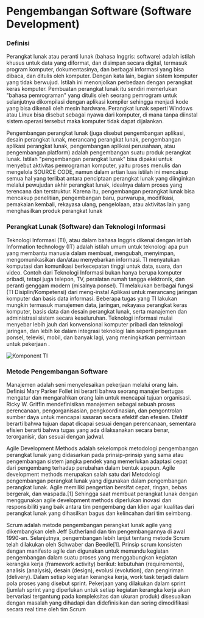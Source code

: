 # Pengembangan Software (Software Development)

### Definisi      

Perangkat lunak atau peranti lunak (bahasa Inggris: software) adalah istilah khusus untuk data yang diformat, dan disimpan secara digital, termasuk program komputer, dokumentasinya, dan berbagai informasi yang bisa dibaca, dan ditulis oleh komputer. Dengan kata lain, bagian sistem komputer yang tidak berwujud. Istilah ini menonjolkan perbedaan dengan perangkat keras komputer. Pembuatan perangkat lunak itu sendiri memerlukan "bahasa pemrograman" yang ditulis oleh seorang pemrogram untuk selanjutnya dikompilasi dengan aplikasi kompiler sehingga menjadi kode yang bisa dikenali oleh mesin hardware. Perangkat lunak seperti Windows atau Linux bisa disebut sebagai nyawa dari komputer, di mana tanpa diinstal sistem operasi tersebut maka komputer tidak dapat dijalankan. 

Pengembangan perangkat lunak (juga disebut pengembangan aplikasi, desain perangkat lunak, merancang perangkat lunak, pengembangan aplikasi perangkat lunak, pengembangan aplikasi perusahaan, atau pengembangan platform) adalah pengembangan suatu produk perangkat lunak. Istilah "pengembangan perangkat lunak" bisa dipakai untuk menyebut aktivitas pemrograman komputer, yaitu proses menulis dan mengelola SOURCE CODE, namun dalam artian luas istilah ini mencakup semua hal yang terlibat antara penciptaan perangkat lunak yang diinginkan melalui pewujudan akhir perangkat lunak, idealnya dalam proses yang terencana dan terstruktur. Karena itu, pengembangan perangkat lunak bisa mencakup penelitian, pengembangan baru, purwarupa, modifikasi, pemakaian kembali, rekayasa ulang, pengelolaan, atau aktivitas lain yang menghasilkan produk perangkat lunak


### Perangkat Lunak (Software) dan Teknologi Informasi

Teknologi Informasi (TI), atau dalam bahasa Inggris dikenal dengan istilah Information technology (IT) adalah istilah umum untuk teknologi apa pun yang membantu manusia dalam membuat, mengubah, menyimpan, mengomunikasikan dan/atau menyebarkan informasi. TI menyatukan komputasi dan komunikasi berkecepatan tinggi untuk data, suara, dan video. Contoh dari Teknologi Informasi bukan hanya berupa komputer pribadi, tetapi juga telepon, TV, peralatan rumah tangga elektronik, dan peranti genggam modern (misalnya ponsel). TI melakukan berbagai fungsi (TI Disiplin/Kompetensi) dari meng-instal Aplikasi untuk merancang jaringan komputer dan basis data informasi. Beberapa tugas yang TI lakukan mungkin termasuk manajemen data, jaringan, rekayasa perangkat keras komputer, basis data dan desain perangkat lunak, serta manajemen dan administrasi sistem secara keseluruhan. Teknologi informasi mulai menyebar lebih jauh dari konvensional komputer pribadi dan teknologi jaringan, dan lebih ke dalam integrasi teknologi lain seperti penggunaan ponsel, televisi, mobil, dan banyak lagi, yang meningkatkan permintaan untuk pekerjaan .

![Komponent TI](https://lh3.googleusercontent.com/r4CrgvLivXaP9Gu7mRh6F9AEslF146ozMDBdk0Z5rH7De9mahFFITfahtTQzXHi0XEhdxPCjJRcjDEuW_aywfzX7hDEi18XW-WOZ58jicwCBcA02God_CX0LsbKQityFAUBBSIgWXaOVvZS47_gJmVdmliR84hzxSYtj_FG_q9C8sylOHOk6tn7aeydf_dOL75qhLnS1CDun3riBbLNh543FfTmVftVPYF7B1vvb11sKRxnpPpqNcIH2UHQmlJGsY9r-F6Mrg1X_XLbusnZDkgbc0Iz90xG3I_9anQNUThSS2fd9eKQOq0fswcX-ladB3y9ur97KH_iBw8--bRKqTWtJmdA0R6j66UJDGtSkmmGkYnRO9ZOHGe2hm0MA1qh9L66LK0DKQRx1M6nu9Ats3Y5HIAxCkpVs-LHzKxfmJ0wI_I9m-aUtGsNeCb7EeUBg_FpHx7-boeJo9POpymatIHP728L3LiLnT_0yngs-9gGljZu_4htxBcNXzyuXIBA0fg3iD8Jm7Or7ndyH361lSMRhwHeQoQBGkUcMp_eqIukLYkRUZ5SukDijdVAL_Ojb7iBTYseKUM2M8Wb6jJFrBZgEpPXdXFyNCOGzqR30qf-ONaxXUlrX8PCmjHDby8hIc19DnpBnKJ6N0fRAYK7pLtmeAcWqR15zxW39cdR-dO7C2LR_MP51Tw=w544-h366-no)



### Metode Pengembangan Software

Manajemen adalah seni menyelesaikan pekerjaan melalui orang lain. Definisi Mary Parker Follet ini berarti bahwa seorang manajer bertugas mengatur dan mengarahkan orang lain untuk mencapai tujuan organisasi. Ricky W. Griffin mendefinisikan manajemen sebagai sebuah proses perencanaan, pengorganisasian, pengkoordinasian, dan pengontrolan sumber daya untuk mencapai sasaran secara efektif dan efesien. Efektif berarti bahwa tujuan dapat dicapai sesuai dengan perencanaan, sementara efisien berarti bahwa tugas yang ada dilaksanakan secara benar, terorganisir, dan sesuai dengan jadwal.

Agile Development Methods adalah sekelompok metodologi pengembangan perangkat lunak yang didasarkan pada prinsip-prinsip yang sama atau pengembangan sistem jangka pendek yang memerlukan adaptasi cepat dari pengembang terhadap perubahan dalam bentuk apapun. Agile development methods merupakan salah satu dari Metodologi pengembangan perangkat lunak yang digunakan dalam pengembangan perangkat lunak. Agile memiliki pengertian bersifat cepat, ringan, bebas bergerak, dan waspada.[1] Sehingga saat membuat perangkat lunak dengan menggunakan agile development methods diperlukan inovasi dan responsibiliti yang baik antara tim pengembang dan klien agar kualitas dari perangkat lunak yang dihasilkan bagus dan kelincahan dari tim seimbang.

Scrum adalah metode pengembangan perangkat lunak agile yang dikembangkan oleh Jeff Sutherland dan tim pengembangannya di awal 1990-an. Selanjutnya, pengembangan lebih lanjut tentang metode Scrum telah dilakukan oleh Schwaber dan Beedle[1]. Prinsip scrum konsisten dengan manifesto agile dan digunakan untuk memandu kegiatan pengembangan dalam suatu proses yang menggabungkan kegiatan kerangka kerja (framework activity) berikut: kebutuhan (requirements), analisis (analysis), desain (design), evolusi (evolution), dan pengiriman (delivery). Dalam setiap kegiatan kerangka kerja, work task terjadi dalam pola proses yang disebut sprint. Pekerjaan yang dilakukan dalam sprint (jumlah sprint yang diperlukan untuk setiap kegiatan kerangka kerja akan bervariasi tergantung pada kompleksitas dan ukuran produk) disesuaikan dengan masalah yang dihadapi dan didefinisikan dan sering dimodifikasi secara real time oleh tim Scrum

